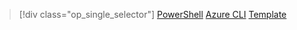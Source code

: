> [!div class="op_single_selector"]
> [PowerShell](../articles/virtual-network/virtual-network-deploy-multinic-arm-ps.md)
> [Azure CLI](../articles/virtual-network/virtual-network-deploy-multinic-arm-cli.md)
> [Template](../articles/virtual-network/virtual-network-deploy-multinic-arm-template.md)
> 
> 

<!---HONumber=Nov15_HO4-->
